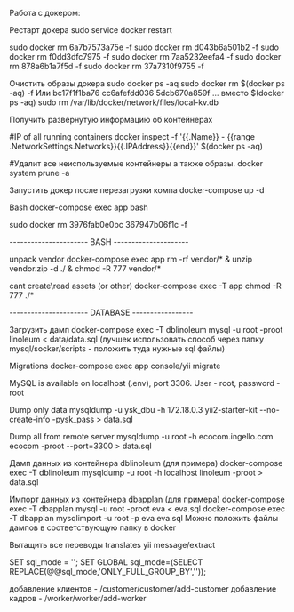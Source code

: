Работа с докером:

Рестарт докера
sudo service docker restart


sudo docker rm 6a7b7573a75e -f
sudo docker rm d043b6a501b2 -f
sudo docker rm f0dd3dfc7975 -f
sudo docker rm 7aa5232eefa4 -f
sudo docker rm 878a6b1a7f5d -f
sudo docker rm 37a7310f9755 -f


Очистить образы докера
sudo docker ps -aq
sudo docker rm $(docker ps -aq) -f
Или bc17f1f1ba76 cc6afefdd036 5dcb670a859f ... вместо $(docker ps -aq)
sudo rm /var/lib/docker/network/files/local-kv.db

Получить развёрнутую информацию об контейнерах

#IP of all running containers
docker inspect -f '{{.Name}} - {{range .NetworkSettings.Networks}}{{.IPAddress}}{{end}}' $(docker ps -aq)

#Удалит все неиспользуемые контейнеры а также образы.
docker system prune -a

Запустить докер после перезагрузки компа
docker-compose up -d

Bash
docker-compose exec app bash
 

sudo docker rm 3976fab0e0bc 367947b06f1c -f

---------------------- BASH ---------------------

unpack vendor
docker-compose exec app rm -rf vendor/* & unzip vendor.zip -d ./ & chmod -R 777 vendor/*

cant create\read assets (or other)
docker-compose exec -T app chmod -R 777 ./*

---------------------- DATABASE -----------------

Загрузить дамп
docker-compose exec -T dblinoleum mysql -u root -proot linoleum < data/data.sql
(лучшек использовать способ через папку mysql/socker/scripts - положить туда нужные sql файлы)

Migrations
docker-compose exec app console/yii migrate

MySQL is available on localhost (.env), port 3306. User - root, password - root

Dump only data
mysqldump -u ysk_dbu -h 172.18.0.3 yii2-starter-kit --no-create-info -pysk_pass > data.sql

Dump all from remote server
mysqldump -u root -h ecocom.ingello.com ecocom -proot --port=3300 > data.sql

Дамп данных из контейнера dblinoleum (для примера)
docker-compose exec -T dblinoleum mysqldump -u root -h localhost linoleum -proot > data.sql

Импорт данных из контейнера dbapplan (для примера)
docker-compose exec -T dbapplan mysql -u root -proot eva < eva.sql
docker-compose exec -T dbapplan mysqlimport -u root -p eva eva.sql
Можно положить файлы дампов в соответствующую папку в docker

Вытащить все переводы translates
yii message/extract

SET sql_mode = '';
SET GLOBAL sql_mode=(SELECT REPLACE(@@sql_mode,'ONLY_FULL_GROUP_BY',''));


добавление клиентов - /customer/customer/add-customer
добавление кадров - /worker/worker/add-worker
